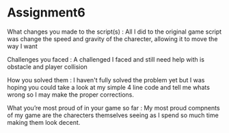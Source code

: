 # Assignment6
What changes you made to the script(s) : All I did to the original game script was change the speed and gravity of the charecter, allowing it to move the way I want

Challenges you faced : A challenged I faced and still need help with is obstacle and player collision

How you solved them : I haven't fully solved the problem yet but I was hoping you could take a look at my simple 4 line code and tell me whats wrong so I may make the proper corrections.

What you’re most proud of in your game so far : My most proud compnents of my game are the charecters themselves seeing as I spend so much time making them look decent.
